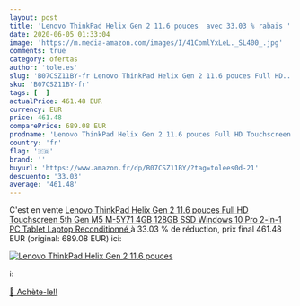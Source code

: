 ```yaml
---
layout: post
title: 'Lenovo ThinkPad Helix Gen 2 11.6 pouces  avec 33.03 % rabais '
date: 2020-06-05 01:33:04
image: 'https://m.media-amazon.com/images/I/41ComlYxLeL._SL400_.jpg'
comments: true
category: ofertas
author: 'tole.es'
slug: 'B07CSZ11BY-fr Lenovo ThinkPad Helix Gen 2 11.6 pouces Full HD...'
sku: 'B07CSZ11BY-fr'
tags: [  ]
actualPrice: 461.48 EUR
currency: EUR
price: 461.48
comparePrice: 689.08 EUR
prodname: 'Lenovo ThinkPad Helix Gen 2 11.6 pouces Full HD Touchscreen  5th Gen M5 M-5Y71 4GB 128GB SSD Windows 10 Pro 2-in-1 PC Tablet Laptop  Reconditionné '
country: 'fr'
flag: '🇫🇷'
brand: ''
buyurl: 'https://www.amazon.fr/dp/B07CSZ11BY/?tag=tolees0d-21'
descuento: '33.03'
average: '461.48'
---
```


C'est en vente [Lenovo ThinkPad Helix Gen 2 11.6 pouces Full HD Touchscreen  5th Gen M5 M-5Y71 4GB 128GB SSD Windows 10 Pro 2-in-1 PC Tablet Laptop  Reconditionné ](https://www.amazon.fr/dp/B07CSZ11BY/?tag=tolees0d-21)  à  33.03 % de réduction, prix final  461.48 EUR (original: 689.08 EUR) ici:

[![Lenovo ThinkPad Helix Gen 2 11.6 pouces ](https://m.media-amazon.com/images/I/41ComlYxLeL._SL400_.jpg)](https://www.amazon.fr/dp/B07CSZ11BY/?tag=tolees0d-21)

ℹ️:


[🛒 Achète-le!!](https://www.amazon.fr/dp/B07CSZ11BY/?tag=tolees0d-21)
